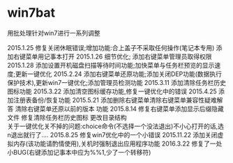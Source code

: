 # win7bat

用批处理针对win7进行一系列调整



2015.1.25  修复关闭休眠错误;增加功能:合上盖子不采取任何操作(笔记本专用)  添加右键菜单用记事本打开
2015.1.26  细节优化;  添加右键菜单管理员取得权限
2015.1.28  添加设置开机磁盘扫描等待时间功能;加快菜单与任务栏预览的显示速度;更新一键优化
2015.2.24  添加右键菜单还原功能;添加关闭DEP功能(数据执行保护技术),更新win7一键优化;添加管理员检测功能
2015.3.11  添加清除任务栏历史图标功能
2015.3.22  添加清空图标缓存功能,修复一键优化中的错误
2015.4.25  添加注册表备份/恢复功能
2015.5.21  添加删除右键菜单清除右键菜单兼容性疑难解答 清除右键菜单还原以前的版本 功能
2015.8.14  修复右键菜单添加显示后缀隐藏文件  修复清除任务栏历史图标  更改目录结构  
                  关于一键优化关不掉的问题:choice命令(不选择一个没法退出)不小心打开的话,选n退出就行了....
2015.8.25  修复win7优化中的一个小错误
2015.11.22 添加关闭虚拟内存(该功能请酌情使用),关机时强制退出应用程序功能
2016.3.22 修复了一处小BUG(右键添加记事本中应为%%1,少了一个转移符) 
